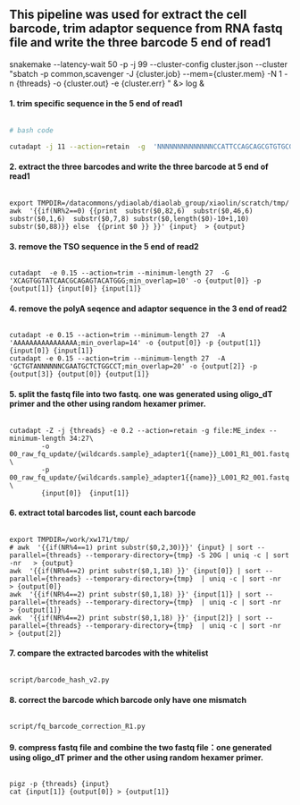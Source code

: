 ## This pipeline was used for extract the cell barcode, trim adaptor sequence from RNA fastq file and write the three barcode 5 end of read1

snakemake --latency-wait 50 -p -j 99 --cluster-config cluster.json --cluster "sbatch -p common,scavenger -J {cluster.job} --mem={cluster.mem} -N 1 -n {threads} -o {cluster.out} -e {cluster.err} " &> log &


  
#### 1. trim specific sequence in the 5 end of read1 
```bash

# bash code

cutadapt -j 11 --action=retain  -g  'NNNNNNNNNNNNNNCCATTCCAGCAGCGTGTGCGAACTCAGACCNNNNNNNATCCACGTGCTTGAGAGGCCAGAGCATTCG;min_overlap=82; max_error_rate=0.086;' --minimum-length 124:146  -o {output[0]} -p {output[1]} --untrimmed-output {output[2]} --untrimmed-paired-output {output[3]}  {input[0]} {input[1]}
```
#### 2. extract the three barcodes and write the three barcode at 5 end of read1
```

export TMPDIR=/datacommons/ydiaolab/diaolab_group/xiaolin/scratch/tmp/
awk  '{{if(NR%2==0) {{print  substr($0,82,6)  substr($0,46,6) substr($0,1,6)  substr($0,7,8) substr($0,length($0)-10+1,10) substr($0,88)}} else  {{print $0 }} }}' {input}  > {output}
```
#### 3. remove the TSO sequence in the 5 end of read2
```

cutadapt  -e 0.15 --action=trim --minimum-length 27  -G 'XCAGTGGTATCAACGCAGAGTACATGGG;min_overlap=10' -o {output[0]} -p {output[1]} {input[0]} {input[1]}
```
#### 4. remove the polyA seqence and adaptor sequence in the 3 end of read2
```

cutadapt -e 0.15 --action=trim --minimum-length 27  -A 'AAAAAAAAAAAAAAAA;min_overlap=14' -o {output[0]} -p {output[1]} {input[0]} {input[1]}
cutadapt -e 0.15 --action=trim --minimum-length 27  -A 'GCTGTANNNNNNCGAATGCTCTGGCCT;min_overlap=20' -o {output[2]} -p {output[3]} {output[0]} {output[1]}
```
#### 5. split the fastq file into two fastq. one was generated using oligo_dT primer and the other using random hexamer primer.
```

cutadapt -Z -j {threads} -e 0.2 --action=retain -g file:ME_index --minimum-length 34:27\
        -o 00_raw_fq_update/{wildcards.sample}_adapter1{{name}}_L001_R1_001.fastq \
        -p 00_raw_fq_update/{wildcards.sample}_adapter1{{name}}_L001_R2_001.fastq \
        {input[0]}  {input[1]}
```

#### 6. extract total barcodes list, count each barcode
```

export TMPDIR=/work/xw171/tmp/
# awk  '{{if(NR%4==1) print substr($0,2,30)}}' {input} | sort --parallel={threads} --temporary-directory={tmp} -S 20G | uniq -c | sort -nr   > {output}
awk  '{{if(NR%4==2) print substr($0,1,18) }}' {input[0]} | sort --parallel={threads} --temporary-directory={tmp}  | uniq -c | sort -nr   > {output[0]}
awk  '{{if(NR%4==2) print substr($0,1,18) }}' {input[1]} | sort --parallel={threads} --temporary-directory={tmp}  | uniq -c | sort -nr   > {output[1]}
awk  '{{if(NR%4==2) print substr($0,1,18) }}' {input[2]} | sort --parallel={threads} --temporary-directory={tmp}  | uniq -c | sort -nr   > {output[2]}
```
#### 7. compare the extracted barcodes with the whitelist
```

script/barcode_hash_v2.py
```
#### 8. correct the barcode which barcode only have one mismatch
```

script/fq_barcode_correction_R1.py
```
#### 9. compress fastq file and combine the two fastq file：one generated using oligo_dT primer and the other using random hexamer primer.
```

pigz -p {threads} {input}
cat {input[1]} {output[0]} > {output[1]}
```
